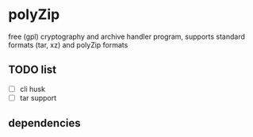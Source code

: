 # polyZip
free (gpl) cryptography and archive handler program, supports standard formats (tar, xz) and polyZip formats

## TODO list
- [ ] cli husk
- [ ] tar support

## dependencies
